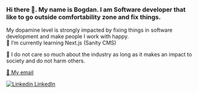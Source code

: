 ### Hi there 👋. My name is Bogdan. I am Software developer that like to go outside comfortability zone and fix things.  

My dopamine level is strongly impacted by fixing things in software development and make people I work with happy.  
 🌱 I’m currently learning Next.js (Sanity CMS)  
 
👯 I do not care so much about the industry as long as it makes an impact to society and do not harm others.   



[:email: My email](mailto:bogdan.stojanovic@gmail.com)  

[![Linkedin](https://i.stack.imgur.com/gVE0j.png) LinkedIn](https://www.linkedin.com/in/bogdanstojanovic/)

<!--
**bogdanstojanovic/bogdanstojanovic** is a ✨ _special_ ✨ repository because its `README.md` (this file) appears on your GitHub profile.

Here are some ideas to get you started:

- 🔭 I’m currently working on ...
- 🌱 I’m currently learning ...
- 👯 I’m looking to collaborate on ...
- 🤔 I’m looking for help with ...
- 💬 Ask me about ...
- 📫 How to reach me: ...
- 😄 Pronouns: ...
- ⚡ Fun fact: ...
-->
